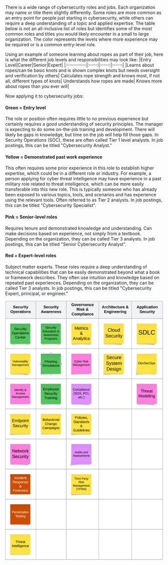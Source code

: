 There is a wide range of cybersecurity roles and jobs. Each organization may name or title them slightly differently. Some roles are more common as an entry point for people just starting in cybersecurity, while others can require a deep understanding of a topic and applied expertise. The table below is not an all-inclusive list of roles but identifies some of the most common roles and titles you would likely encounter in a small to large organization. The color represents the levels where more experience may be required or is a common entry-level role.

Using an example of someone learning about ropes as part of their job, here is what the different job levels and responsibilities may look like:
|Entry Level|Career|Senior|Expert|
|:---------:|:----:|:----:|:----:|
|Learns about ropes/can tie basic knots and is shown complex knots but needs oversight and verification by others| Calculates rope strength and knows most, if not all, different types of knots| Understands how ropes are made| Knows more about ropes than you ever will|  

Now applying it to cybersecurity jobs:

#### Green = Entry level   
The role or position often requires little to no previous experience but certainly requires a good understanding of security principles.  The manager is expecting to do some on-the-job training and development.  There will likely be gaps in knowledge, but time on the job will help fill those gaps. In Security Operations (SOC), these are often called Tier 1 level analysts. In job postings, this can be titled "Cybersecurity Analyst."       

#### Yellow = Demonstrated past work experience   
This often requires some prior experience in this role to establish higher expertise, which could be in a different role or industry. For example, a person applying for cyber threat intelligence may have experience in a past military role related to threat intelligence, which can be more easily transferable into this new role.   This is typically someone who has already been exposed to various topics, tools, and scenarios and has experience using the relevant tools. Often referred to as Tier 2 analysts. In job postings, this can be titled "Cybersecurity Specialist".     

#### Pink = Senior-level roles    
Requires tenure and demonstrated knowledge and understanding. Can make decisions based on experience, not simply from a textbook. Depending on the organization, they can be called Tier 3 analysts.  In job postings, this can be titled "Senior Cybersecurity Analyst".      

#### Red = Expert-level roles    
Subject matter experts. These roles require a deep understanding of technical capabilities that can be easily demonstrated beyond what a book or framework describes. They often use intuition and knowledge based on repeated past experiences.  Depending on the organization, they can be called Tier 3 analysts. In job postings, this can be titled "Cybersecurity Expert, principal, or engineer."     

![Screenshot of cybersecurity roles](https://github.com/lancemueller/CybersecurityCareer/blob/main/Cyber%20Roles.png)
